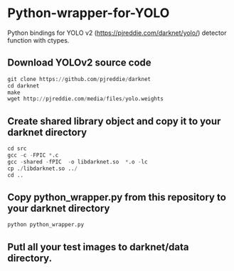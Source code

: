 # Python-wrapper-for-YOLO

Python bindings for YOLO v2 (https://pjreddie.com/darknet/yolo/) detector function with ctypes.

## Download YOLOv2 source code 

```python
git clone https://github.com/pjreddie/darknet
cd darknet
make
wget http://pjreddie.com/media/files/yolo.weights
```

## Create shared library object and copy it to your darknet directory

```python
cd src
gcc -c -FPIC *.c
gcc -shared -fPIC  -o libdarknet.so  *.o -lc
cp ./libdarknet.so ../
cd ..
```

## Copy python_wrapper.py from this repository to your darknet directory

```python
python python_wrapper.py
```

## Putl all your test images to darknet/data directory.
